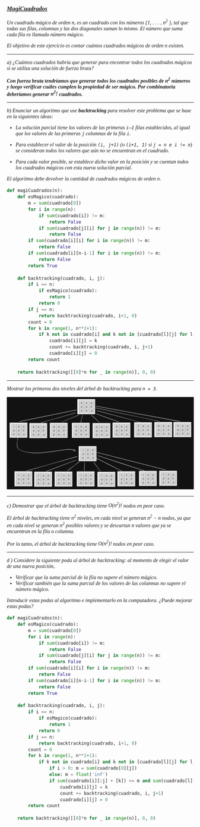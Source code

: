 <font face="LaTeX">

### <u>*MagiCuadrados*</u>

*Un cuadrado mágico de orden n, es un cuadrado con los números {1, . . . , $n^2$ }, tal que todas sus filas, columnas y las dos diagonales suman lo mismo. El número que suma cada fila es llamado número mágico.*

*El objetivo de este ejercicio es contar cuántos cuadrados mágicos de orden n existen.*

---

*a) ¿Cuántos cuadrados habría que generar para encontrar todos los cuadrados mágicos si se
utiliza una solución de fuerza bruta?*

<strong>*Con fuerza bruta tendríamos que generar todos los cuadrados posibles de $n^2$ números y luego verificar cuáles cumplen la propiedad de ser mágico. Por combinatoria deberíamos generar $n^2!$ cuadrados.*</strong>

---

*b) Enunciar un algoritmo que use <strong>backtracking</strong> para resolver este problema que se base en la
siguientes ideas:*
* *La solución parcial tiene los valores de las primeras `i−1` filas establecidos, al igual que los valores de las primeras `j` columnas de la fila `i`.*
* *Para establecer el valor de la posición `(i, j+1)` (o `(i+1, 1)` si `j = n e i != n`) se consideran todos los valores que aún no se encuentran en el cuadrado.*

* *Para cada valor posible, se establece dicho valor en la posición y se cuentan todos los cuadrados mágicos con esta nueva solución parcial.*

*El algoritmo debe devolver la cantidad de cuadrados mágicos de orden `n`.*

```python
def magiCuadrados(n):
    def esMagico(cuadrado):
        m = sum(cuadrado[0])
        for i in range(n):
            if sum(cuadrado[i]) != m:
                return False
            if sum(cuadrado[j][i] for j in range(n)) != m:
                return False
        if sum(cuadrado[i][i] for i in range(n)) != m:
            return False
        if sum(cuadrado[i][n-i-1] for i in range(n)) != m:
            return False
        return True

    def backtracking(cuadrado, i, j):
        if i == n:
            if esMagico(cuadrado):
                return 1
            return 0
        if j == n:
            return backtracking(cuadrado, i+1, 0)
        count = 0
        for k in range(1, n**2+1):
            if k not in cuadrado[i] and k not in [cuadrado[l][j] for l in range(i)]:
                cuadrado[i][j] = k
                count += backtracking(cuadrado, i, j+1)
                cuadrado[i][j] = 0
        return count

    return backtracking([[0]*n for _ in range(n)], 0, 0)
```

---

*Mostrar los primeros dos niveles del árbol de backtracking para `n = 3`.*

![Árbol de backtracking para n = 3](./img/arbol_ejercicio2.png)


---

*c) Demostrar que el árbol de backtracking tiene $O(n^2)!$ nodos en peor caso.*

*El árbol de backtracking tiene $n^2$ niveles, en cada nivel se generan $n^2 - n$ nodos, ya que en cada nivel se generan $n^2$ posibles valores y se descartan $n$ valores que ya se encuentran en la fila o columna.*

*Por lo tanto, el árbol de backtracking tiene $O(n^2)!$ nodos en peor caso.*

---

*d ) Considere la siguiente poda al árbol de backtracking: al momento de elegir el valor de una nueva posición,*
* *Verificar que la suma parcial de la fila no supere el número mágico.* 
* *Verificar también que la suma parcial de los valores de las columnas no supere el número mágico.*

*Introducir estas podas al algoritmo e implementarlo en la computadora. ¿Puede mejorar
estas podas?*

```python
def magiCuadrados(n):
    def esMagico(cuadrado):
        m = sum(cuadrado[0])
        for i in range(n):
            if sum(cuadrado[i]) != m:
                return False
            if sum(cuadrado[j][i] for j in range(n)) != m:
                return False
        if sum(cuadrado[i][i] for i in range(n)) != m:
            return False
        if sum(cuadrado[i][n-i-1] for i in range(n)) != m:
            return False
        return True

    def backtracking(cuadrado, i, j):
        if i == n:
            if esMagico(cuadrado):
                return 1
            return 0
        if j == n:
            return backtracking(cuadrado, i+1, 0)
        count = 0
        for k in range(1, n**2+1):
            if k not in cuadrado[i] and k not in [cuadrado[l][j] for l in range(i)]:
                if i > 0: m = sum(cuadrado[0][j])
                else: m = float('inf')
                if sum(cuadrado[i][:j] + [k]) <= m and sum(cuadrado[l][j] for l in range(i)) <= m:
                    cuadrado[i][j] = k
                    count += backtracking(cuadrado, i, j+1)
                    cuadrado[i][j] = 0
        return count

    return backtracking([[0]*n for _ in range(n)], 0, 0)
```


</font>